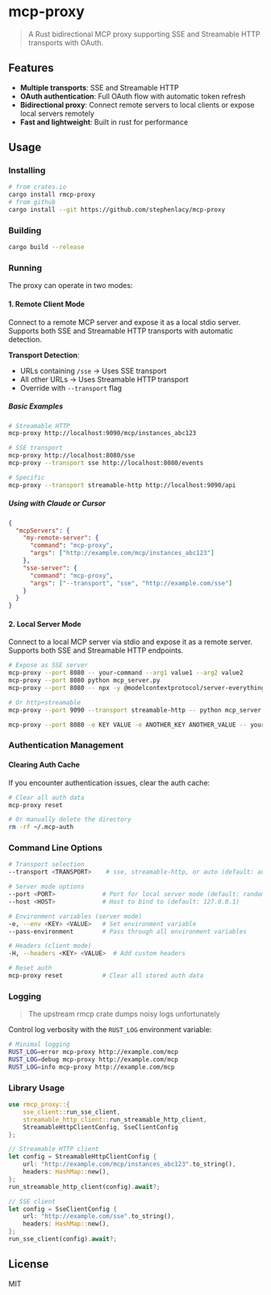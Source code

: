 # mcp-proxy
> A Rust bidirectional MCP proxy supporting SSE and Streamable HTTP transports with OAuth.

## Features
- **Multiple transports**: SSE and Streamable HTTP
- **OAuth authentication**: Full OAuth flow with automatic token refresh
- **Bidirectional proxy**: Connect remote servers to local clients or expose local servers remotely
- **Fast and lightweight**: Built in rust for performance

## Usage

### Installing

```bash
# from crates.io
cargo install rmcp-proxy
# from github
cargo install --git https://github.com/stephenlacy/mcp-proxy
```

### Building

```bash
cargo build --release
```

### Running

The proxy can operate in two modes:

#### 1. Remote Client Mode

Connect to a remote MCP server and expose it as a local stdio server. Supports both SSE and Streamable HTTP transports with automatic detection.

**Transport Detection**:
- URLs containing `/sse` → Uses SSE transport
- All other URLs → Uses Streamable HTTP transport
- Override with `--transport` flag

##### Basic Examples

```bash
# Streamable HTTP
mcp-proxy http://localhost:9090/mcp/instances_abc123

# SSE transport
mcp-proxy http://localhost:8080/sse
mcp-proxy --transport sse http://localhost:8080/events

# Specific
mcp-proxy --transport streamable-http http://localhost:9090/api
```

##### Using with Claude or Cursor

```json
{
  "mcpServers": {
    "my-remote-server": {
      "command": "mcp-proxy",
      "args": ["http://example.com/mcp/instances_abc123"]
    },
    "sse-server": {
      "command": "mcp-proxy", 
      "args": ["--transport", "sse", "http://example.com/sse"]
    }
  }
}
```

#### 2. Local Server Mode

Connect to a local MCP server via stdio and expose it as a remote server. Supports both SSE and Streamable HTTP endpoints.

```bash
# Expose as SSE server
mcp-proxy --port 8080 -- your-command --arg1 value1 --arg2 value2
mcp-proxy --port 8080 python mcp_server.py
mcp-proxy --port 8080 -- npx -y @modelcontextprotocol/server-everything

# Or http+streamable
mcp-proxy --port 9090 --transport streamable-http -- python mcp_server.py

mcp-proxy --port 8080 -e KEY VALUE -e ANOTHER_KEY ANOTHER_VALUE -- your-command
```

### Authentication Management

#### Clearing Auth Cache

If you encounter authentication issues, clear the auth cache:

```bash
# Clear all auth data
mcp-proxy reset

# Or manually delete the directory
rm -rf ~/.mcp-auth
```

### Command Line Options

```bash
# Transport selection
--transport <TRANSPORT>    # sse, streamable-http, or auto (default: auto)

# Server mode options
--port <PORT>             # Port for local server mode (default: random)
--host <HOST>             # Host to bind to (default: 127.0.0.1)

# Environment variables (server mode)
-e, --env <KEY> <VALUE>   # Set environment variable
--pass-environment        # Pass through all environment variables

# Headers (client mode) 
-H, --headers <KEY> <VALUE>  # Add custom headers

# Reset auth
mcp-proxy reset           # Clear all stored auth data
```

### Logging
> The upstream rmcp crate dumps noisy logs unfortunately

Control log verbosity with the `RUST_LOG` environment variable:

```bash
# Minimal logging
RUST_LOG=error mcp-proxy http://example.com/mcp
RUST_LOG=debug mcp-proxy http://example.com/mcp
RUST_LOG=info mcp-proxy http://example.com/mcp
```

### Library Usage

```rust
use rmcp_proxy::{
    sse_client::run_sse_client,
    streamable_http_client::run_streamable_http_client,
    StreamableHttpClientConfig, SseClientConfig
};

// Streamable HTTP client
let config = StreamableHttpClientConfig {
    url: "http://example.com/mcp/instances_abc123".to_string(),
    headers: HashMap::new(),
};
run_streamable_http_client(config).await?;

// SSE client  
let config = SseClientConfig {
    url: "http://example.com/sse".to_string(),
    headers: HashMap::new(),
};
run_sse_client(config).await?;
```


## License

MIT
